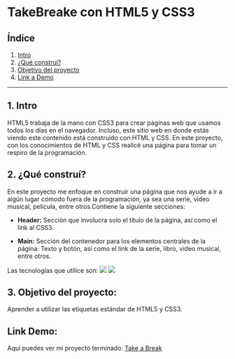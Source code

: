 # TakeBreake  con HTML5 y CSS3

## **Índice**

1. [Intro](#)
2. [¿Qué construí?](#)
3. [Objetivo del proyecto](#)
4. [Link a Demo](#)

****

## 1. Intro
HTML5 trabaja de la mano con CSS3 para crear páginas web que usamos todos los días en el navegador. Incluso, este sitio web en donde estás viendo este contenido está construido con HTML y CSS. En este proyecto, con los conocimientos de HTML y CSS realicé una página para tomar un respiro de la programación.

## 2. ¿Qué construí?
En este proyecto me enfoque en construir una página que nos ayude a ir a algún lugar cómodo fuera de la programación, ya sea una serie, video musical, pelicula, entre otros.Contiene la siguiente secciones:

+ **Header:** Sección que involucra solo el título de la página, así como el link al CSS3.
  
+ **Main:** Sección del contenedor para los elementos centrales de la página: Texto y botón, así como el link de la serie, libro, video musical, entre otros.
  
Las tecnologías que utilice son:
<img src= "https://img.shields.io/badge/HTML5-E34F26?style=for-the-badge&logo=html5&logoColor=white"/>
<img src= "https://img.shields.io/badge/CSS3-1572B6?style=for-the-badge&logo=css3&logoColor=white"/>

## 3. Objetivo del proyecto:
Aprender a utilizar las etiquetas estándar de HTML5 y CSS3.

## Link Demo:
Aquí puedes ver mi proyecto terminado: [Take a Break](https://take-breake.vercel.app/)
